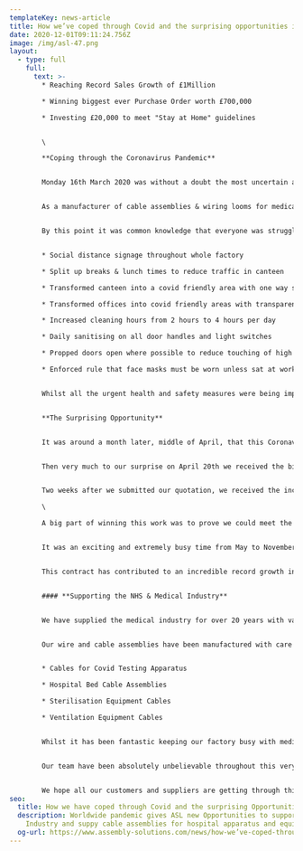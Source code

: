 ```yaml
---
templateKey: news-article
title: How we’ve coped through Covid and the surprising opportunities it has given us
date: 2020-12-01T09:11:24.756Z
image: /img/asl-47.png
layout:
  - type: full
    full:
      text: >-
        * Reaching Record Sales Growth of £1Million

        * Winning biggest ever Purchase Order worth £700,000

        * Investing £20,000 to meet "Stay at Home" guidelines


        \

        **Coping through the Coronavirus Pandemic**


        Monday 16th March 2020 was without a doubt the most uncertain and worrying time for a lot of people and businesses after Boris Johnson instructed that we must "Stay at Home".


        As a manufacturer of cable assemblies & wiring looms for medical equipment, we were concerned about this instruction as it was vital for us to be in our factory so that we could continue delivering these products into the safety critical industries. After clarifying that our factory must remain open so that we could support the medical industry in such a crisis, we were not required to close the factory, however had to ensure immediate measures were in place for the health of safety of the team. 


        By this point it was common knowledge that everyone was struggling to get hold of hand sanitiser (and loo roll!), but we managed to get by with our own sanitisers before bulk stock arrived in the factory a week later. To ensure staff felt safe coming to work, we implemented the following measures;


        * Social distance signage throughout whole factory

        * Split up breaks & lunch times to reduce traffic in canteen

        * Transformed canteen into a covid friendly area with one way system and transparent screens on tables

        * Transformed offices into covid friendly areas with transparent screens 

        * Increased cleaning hours from 2 hours to 4 hours per day

        * Daily sanitising on all door handles and light switches

        * Propped doors open where possible to reduce touching of high traffic surfaces

        * Enforced rule that face masks must be worn unless sat at work bench/desk, or sat eating in the canteen (keeping 2m apart)


        Whilst all the urgent health and safety measures were being implemented, our IT department were hard at work ordering 20 new laptops to prepare us, not only for those staff who would start working from home, but also for those who may have to isolate at some point and require remote working access. This IT investment cost the company £20,000, which being an un-planned purchase wasn't in our budget, however the laptops have been a great success where staff now utilise them within the factory as a way of "hot-desking". 


        **The Surprising Opportunity**


        It was around a month later, middle of April, that this Coronavirus pandemic was starting to look more serious and we were worried that it was about to significantly affect our customers and therefore our business. Did we need to start putting a plan together on how we survive through this, keeping all our team in a job and still be able to pay bills and wages? It was the most worrying time we have ever faced.


        Then very much to our surprise on April 20th we received the biggest opportunity we have ever been given, a cable assembly contract worth £700,000. This was amazing news. It would not only guarantee to keep all our staff in a job, but we would actually have to recruit an additional 20 production operators! We jumped at the chance and did everything we could to offer the most competitive prices and the fastest turnaround as delivery was critical. The enquiry was from a UK customer who was under pressure and required the services of a UK supplier after experiencing delays on cable assembly deliveries from it's Indian factory, which had to close suddenly due to the coronavirus outbreak. 


        Two weeks after we submitted our quotation, we received the incredible news - we had won the contract and we were absolutely ecstatic! With no time to celebrate (well, all the pubs were shut anyway!) we got started on setting up production lines, training the team, recruiting more staff and getting all technical documentation in order. \

        \

        A big part of winning this work was to prove we could meet the urgent delivery schedule and we could do with our fast and flexible capability to create new production lines at very short notice, utilising our space shop floor capacity, resource in equipment.


        It was an exciting and extremely busy time from May to November fulfilling the contract - our factory had never been filled with so much energy and team were on their A game to make it a success. Every department and individual pulled together like clock work to make sure every part was made to exact specification and highest quality. We experienced a couple of bumps along the way, delays on tooling and shortages on free issue material, but overall the project was a huge success and more importantly the customer was thrilled with our performance throughout.


        This contract has contributed to an incredible record growth in sales of £1.2million.


        #### **Supporting the NHS & Medical Industry**


        We have supplied the medical industry for over 20 years with various electrical [cable assemblies](/cable-assemblies) and [wiring looms](/wiring-loom) for apparatus and equipment. Since the outbreak of Coronavirus, we have been proud to support Medical manufacturers with urgent orders after they saw a rapid increase in demand. 


        Our wire and cable assemblies have been manufactured with care and delivered to equipment in hospitals all over the world.


        * Cables for Covid Testing Apparatus

        * Hospital Bed Cable Assemblies

        * Sterilisation Equipment Cables

        * Ventilation Equipment Cables


        Whilst it has been fantastic keeping our factory busy with medical demand and opportunities, we have certainly felt the pain for a handful of our customers who are in suffering industries, especially those in Aviation and Hospitality. 


        Our team have been absolutely unbelievable throughout this very difficult year, and have pulled together in a way which is absolutely admirable. Every single person has supported all the changes we've made, and really risen to the challenge during this rapid growth. 


        We hope all our customers and suppliers are getting through this challenging time and if there is anything we can do to help, please get in touch.
seo:
  title: How we have coped through Covid and the surprising Opportunities
  description: Worldwide pandemic gives ASL new Opportunities to support Medical
    Industry and suppy cable assemblies for hospital apparatus and equipment
  og-url: https://www.assembly-solutions.com/news/how-we’ve-coped-through-covid-and-the-surprising-opportunities-it-has-given-us/
---
```

